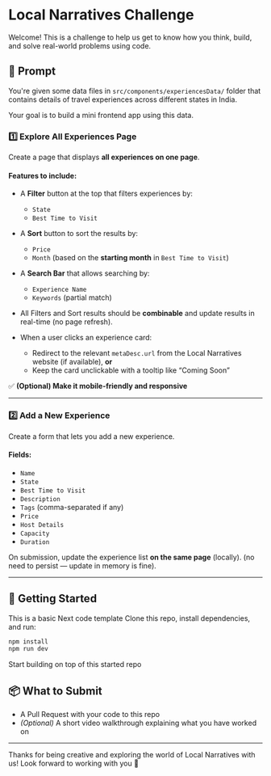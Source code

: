# Local Narratives Challenge

Welcome! This is a challenge to help us get to know how you think, build, and solve real-world problems using code.

## 🧠 Prompt
You're given some data files in  `src/components/experiencesData/` folder that contains details of travel experiences across different states in India.

Your goal is to build a mini frontend app using this data.

### 1️⃣ Explore All Experiences Page

Create a page that displays **all experiences on one page**.

#### Features to include:
- A **Filter** button at the top that filters experiences by:
  - `State`
  - `Best Time to Visit`

- A **Sort** button to sort the results by:
  - `Price`
  - `Month` (based on the **starting month** in `Best Time to Visit`)

- A **Search Bar** that allows searching by:
  - `Experience Name`
  - `Keywords` (partial match)
    
- All Filters and Sort results should be **combinable** and update results in real-time (no page refresh).

- When a user clicks an experience card:
  - Redirect to the relevant `metaDesc.url` from the Local Narratives website (if available), **or**
  - Keep the card unclickable with a tooltip like “Coming Soon”

✅ **(Optional) Make it mobile-friendly and responsive**

---

### 2️⃣  Add a New Experience

Create a form that lets you add a new experience.

#### Fields:
- `Name`
- `State`
- `Best Time to Visit`
- `Description`
- `Tags` (comma-separated if any)
- `Price`
- `Host Details`
- `Capacity`
- `Duration`

On submission, update the experience list **on the same page** (locally).
(no need to persist — update in memory is fine). 

---

## 🚀 Getting Started
This is a basic Next code template
Clone this repo, install dependencies, and run:
```bash
npm install
npm run dev
```

Start building on top of this started repo

## 📦 What to Submit

- A Pull Request with your code to this repo
- *(Optional)* A short video walkthrough explaining what you have worked on

---

Thanks for being creative and exploring the world of Local Narratives with us! Look forward to working with you 🌿
